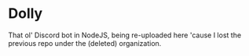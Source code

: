 # Dolly
That ol' Discord bot in NodeJS, being re-uploaded here 'cause I lost the previous repo under the (deleted) organization.
